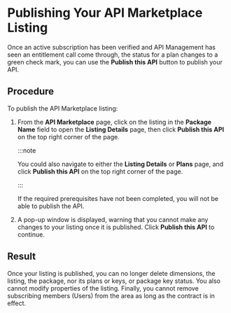 ﻿---
sidebar_position: 7
---

# Publishing Your API Marketplace Listing

<head>
  <meta name="guidename" content="API Management"/>
  <meta name="context" content="GUID-0aa74390-0d5d-4fe2-95b5-1048f2806f3f"/>
</head>

Once an active subscription has been verified and API Management has seen an entitlement call come through, the status for a plan changes to a green check mark, you can use the **Publish this API** button to publish your API. 

## Procedure

To publish the API Marketplace listing:

1. From the **API Marketplace** page, click on the listing in the **Package Name** field to open the **Listing Details** page, then click **Publish this API** on the top right corner of the page. 

   :::note
   
   You could also navigate to either the **Listing Details** or **Plans** page, and click **Publish this API** on the top right corner of the page. 

   :::

   If the required prerequisites have not been completed, you will not be able to publish the API. 

2. A pop-up window is displayed, warning that you cannot make any changes to your listing once it is published. Click **Publish this API** to continue. 

## Result

Once your listing is published, you can no longer delete dimensions, the listing, the package, nor its plans or keys, or package key status. You also cannot modify properties of the listing. Finally, you cannot remove subscribing members (Users) from the area as long as the contract is in effect. 
